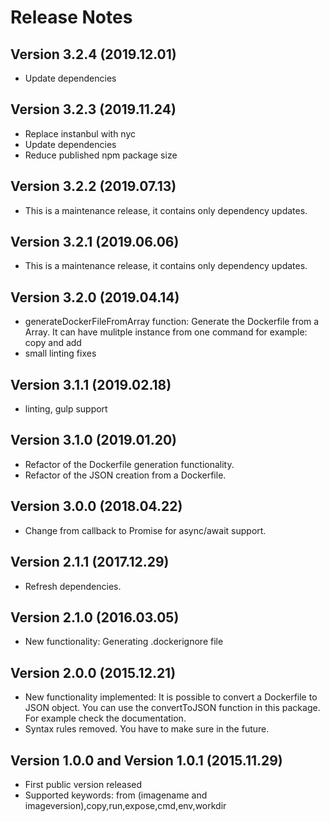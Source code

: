 # Release Notes

## Version 3.2.4 (2019.12.01)
- Update dependencies

## Version 3.2.3 (2019.11.24)
- Replace instanbul with nyc
- Update dependencies
- Reduce published npm package size

## Version 3.2.2 (2019.07.13)
- This is a maintenance release, it contains only dependency updates.

## Version 3.2.1 (2019.06.06)

- This is a maintenance release, it contains only dependency updates.

## Version 3.2.0 (2019.04.14)

- generateDockerFileFromArray function: Generate the Dockerfile from a Array. It can have mulitple instance from one command for example: copy and add
- small linting fixes

## Version 3.1.1 (2019.02.18)

- linting, gulp support

## Version 3.1.0 (2019.01.20)

- Refactor of the Dockerfile generation functionality.
- Refactor of the JSON creation from a Dockerfile.

## Version 3.0.0 (2018.04.22)

- Change from callback to Promise for async/await support.

## Version 2.1.1 (2017.12.29)
- Refresh dependencies.

## Version 2.1.0 (2016.03.05)

- New functionality: Generating .dockerignore file

## Version 2.0.0 (2015.12.21)

- New functionality implemented: It is possible to convert a Dockerfile to JSON object. You can use the convertToJSON function in this package. For example check the documentation.
- Syntax rules removed. You have to make sure in the future.

## Version 1.0.0 and Version 1.0.1 (2015.11.29)

- First public version released
- Supported keywords: from (imagename and imageversion),copy,run,expose,cmd,env,workdir
